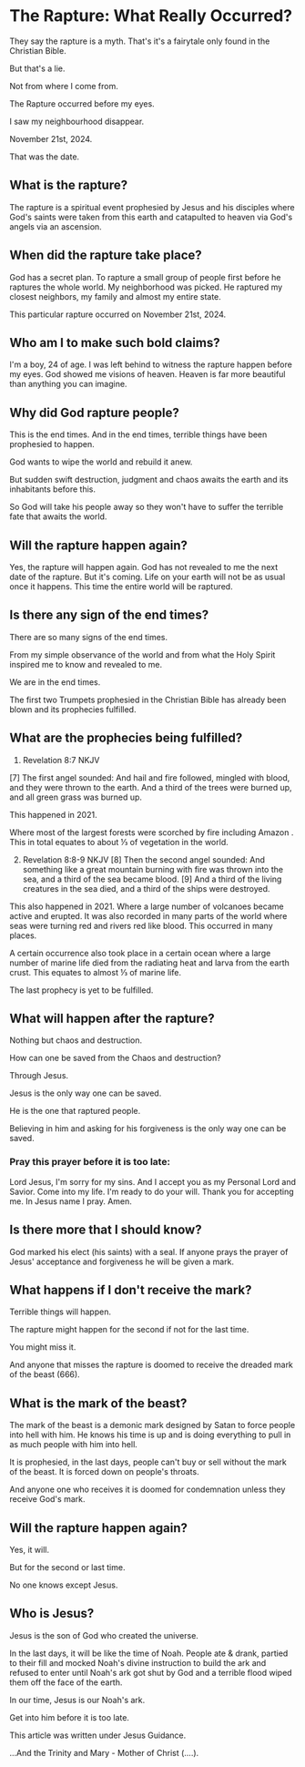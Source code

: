 # The Rapture: What Really Occurred?

They say the rapture is a myth. That's it's a fairytale only found in the Christian Bible.

But that's a lie.

Not from where I come from.

The Rapture occurred before my eyes.

I saw my neighbourhood disappear.

November 21st, 2024.

That was the date.

## What is the rapture?

The rapture is a spiritual event prophesied by Jesus and his disciples where God's saints were taken from this earth and catapulted to heaven via God's angels via an ascension.

## When did the rapture take place?

God has a secret plan. To rapture a small group of people first before he raptures the whole world. My neighborhood was picked. He raptured my closest neighbors, my family and almost my entire state. 

This particular rapture occurred on November 21st, 2024.

## Who am I to make such bold claims?

I'm a boy, 24 of age. I was left behind to witness the rapture happen before my eyes. God showed me visions of heaven. Heaven is far more beautiful than anything you can imagine.

## Why did God rapture people?

This is the end times. And in the end times, terrible things have been prophesied to happen.

God wants to wipe the world and rebuild it anew.

But sudden swift destruction, judgment and chaos awaits the earth and its inhabitants before this.

So God will take his people away so they won't have to suffer the terrible fate that awaits the world.

## Will the rapture happen again?

Yes, the rapture will happen again. God has not revealed to me the next date of the rapture. But it's coming. Life on your earth will not be as usual once it happens. This time the entire world will be raptured.

## Is there any sign of the end times?

There are so many signs of the end times.

From my simple observance of the world and from what the Holy Spirit inspired me to know and revealed to me.

We are in the end times.

The first two Trumpets prophesied in the Christian Bible has already been blown and its prophecies fulfilled.

## What are the prophecies being fulfilled?

1. Revelation 8:7 NKJV

[7] The first angel sounded: And hail and fire followed, mingled with blood, and they were thrown to the earth. And a third of the trees were burned up, and all green grass was burned up.

This happened in 2021.

Where most of the largest forests were scorched by fire including Amazon . This in total equates to about ⅓ of vegetation in the world.

2. Revelation 8:8-9 NKJV
[8] Then the second angel sounded: And something like a great mountain burning with fire was thrown into the sea, and a third of the sea became blood. [9] And a third of the living creatures in the sea died, and a third of the ships were destroyed.

This also happened in 2021. Where a large number of volcanoes became active and erupted. It was also recorded in many parts of the world where seas were turning red and rivers red like blood. This occurred in many places.

A certain occurrence also took place in a certain ocean where a large number of marine life died from the radiating heat and larva from the earth crust. This equates to almost ⅓ of marine life.

The last prophecy is yet to be fulfilled.

## What will happen after the rapture?

Nothing but chaos and destruction.

How can one be saved from the Chaos and destruction?

Through Jesus.

Jesus is the only way one can be saved.

He is the one that raptured people.

Believing in him and asking for his forgiveness is the only way one can be saved.

### Pray this prayer before it is too late:

Lord Jesus, I'm sorry for my sins. And I accept you as my Personal Lord and Savior. Come into my life. I'm ready to do your will. Thank you for accepting me. In Jesus name I pray. Amen.

## Is there more that I should know?

God marked his elect (his saints) with a seal. If anyone prays the prayer of Jesus' acceptance and forgiveness he will be given a mark.

## What happens if I don't receive the mark?

Terrible things will happen.

The rapture might happen for the second if not for the last time.

You might miss it.

And anyone that misses the rapture is doomed to receive the dreaded mark of the beast (666).

## What is the mark of the beast?

The mark of the beast is a demonic mark designed by Satan to force people into hell with him. He knows his time is up and is doing everything to pull in as much people with him into hell.

It is prophesied, in the last days, people can't buy or sell without the mark of the beast. It is forced down on people's throats.

And anyone one who receives it is doomed for condemnation unless they receive God's mark.

## Will the rapture happen again?

Yes, it will.

But for the second or last time.

No one knows except Jesus.

## Who is Jesus?

Jesus is the son of God who created the universe.

In the last days, it will be like the time of Noah. People ate & drank, partied to their fill and mocked Noah's divine instruction to build the ark and refused to enter until Noah's ark got shut by God and a terrible flood wiped them off the face of the earth.

In our time, Jesus is our Noah's ark.

Get into him before it is too late.

This article was written under Jesus Guidance.

…And the Trinity and Mary - Mother of Christ (....).




